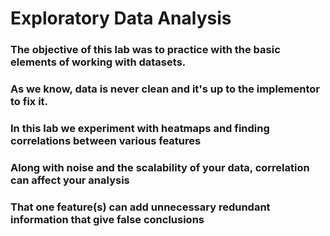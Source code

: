 # Exploratory Data Analysis
### The objective of this lab was to practice with the basic elements of working with datasets.
### As we know, data is never clean and it's up to the implementor to fix it.
### In this lab we experiment with heatmaps and finding correlations between various features
### Along with noise and the scalability of your data, correlation can affect your analysis
### That one feature(s) can add unnecessary redundant information that give false conclusions
